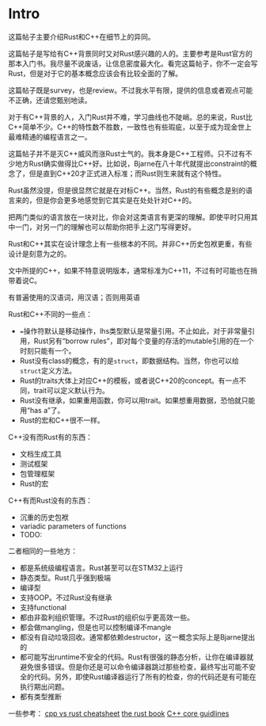 # Intro

这篇帖子主要介绍Rust和C++在细节上的异同。

这篇帖子是写给有C++背景同时又对Rust感兴趣的人的。主要参考是Rust官方的那本入门书。我尽量不说废话，让信息密度最大化。看完这篇帖子，你不一定会写Rust，但是对于它的基本概念应该会有比较全面的了解。

这篇帖子既是survey，也是review。不过我水平有限，提供的信息或者观点可能不正确，还请您甄别地读。

对于有C++背景的人，入门Rust并不难，学习曲线也不陡峭。总的来说，Rust比C++简单不少。C++的特性数不胜数，一致性也有些瑕疵，以至于成为现金世上最难精通的编程语言之一。

这篇帖子并不是灭C++威风而涨Rust士气的。我本身是C++工程师。只不过有不少地方Rust确实做得比C++好。比如说，Bjarne在八十年代就提出constraint的概念了，但是直到C++20才正式进入标准；而Rust则生来就有这个特性。

Rust虽然没提，但是很显然它就是在对标C++。当然，Rust的有些概念是别的语言来的，但是你会更多地感觉到它其实是在处处针对C++的。

把两门类似的语言放在一块对比，你会对这类语言有更深的理解。即使平时只用其中一门，对另一门的理解也可以帮助你把手上这门写得更好。

Rust和C++其实在设计理念上有一些根本的不同。并非C++历史包袱更重，有些设计是刻意为之的。

文中所提的C++，如果不特意说明版本，通常标准为C++11，不过有时可能也在捎带着说C。

有普遍使用的汉语词，用汉语；否则用英语

Rust和C++不同的一些点：

- `=`操作符默认是移动操作，lhs类型默认是常量引用。不止如此，对于非常量引用，Rust另有“borrow rules”，即对每个变量的存活的mutable引用的在一个时刻只能有一个。
- Rust没有class的概念，有的是`struct`，即数据结构。当然，你也可以给`struct`定义方法。
- Rust的traits大体上对应C++的模板，或者说C++20的concept。有一点不同，trait可以定义默认行为。
- Rust没有继承，如果重用函数，你可以用trait。如果想重用数据，恐怕就只能用“has a”了。
- Rust的宏和C++很不一样。

C++没有而Rust有的东西：

- 文档生成工具
- 测试框架
- 包管理框架
- Rust的宏

C++有而Rust没有的东西：

- 沉重的历史包袱
- variadic parameters of functions
- TODO:

二者相同的一些地方：

- 都是系统级编程语言。Rust甚至可以在STM32上运行
- 静态类型。Rust几乎强到极端
- 编译型
- 支持OOP。不过Rust没有继承
- 支持functional
- 都由非盈利组织管理。不过Rust的组织似乎更高效一些。
- 都会做mangling，但是也可以控制编译不mangle
- 都没有自动垃圾回收。通常都依赖destructor，这一概念实际上是Bjarne提出的
- 都可能写出runtime不安全的代码。Rust有很强的静态分析，让你在编译器就避免很多错误。但是你还是可以命令编译器跳过那些检查，最终写出可能不安全的代码。另外，即使Rust编译器运行了所有的检查，你的代码还是有可能在执行期出问题。
- 都有类型推断

一些参考：
[cpp vs rust cheatsheet](https://maulingmonkey.com/guide/cpp-vs-rust/)
[the rust book](https://doc.rust-lang.org/book/)
[C++ core guidlines](https://isocpp.github.io/CppCoreGuidelines/CppCoreGuidelines)
